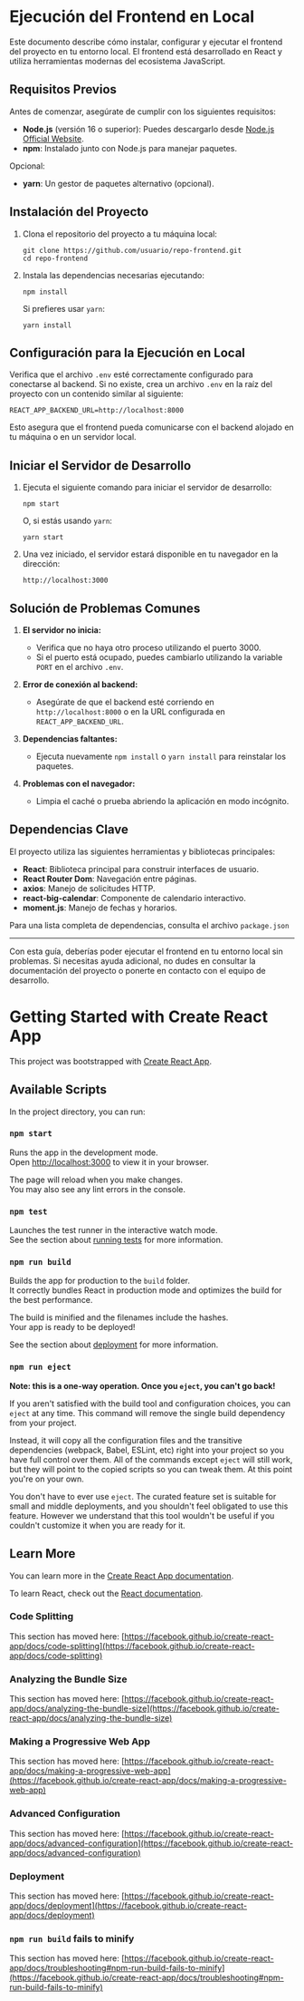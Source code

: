# Ejecución del Frontend en Local

Este documento describe cómo instalar, configurar y ejecutar el frontend del proyecto en tu entorno local. El frontend está desarrollado en React y utiliza herramientas modernas del ecosistema JavaScript.

## Requisitos Previos

Antes de comenzar, asegúrate de cumplir con los siguientes requisitos:

- **Node.js** (versión 16 o superior): Puedes descargarlo desde [Node.js Official Website](https://nodejs.org/).
- **npm**: Instalado junto con Node.js para manejar paquetes.

Opcional:
- **yarn**: Un gestor de paquetes alternativo (opcional).

## Instalación del Proyecto

1. Clona el repositorio del proyecto a tu máquina local:
   ```
   git clone https://github.com/usuario/repo-frontend.git
   cd repo-frontend
   ```

2. Instala las dependencias necesarias ejecutando:
   ```
   npm install
   ```
   Si prefieres usar `yarn`:
   ```
   yarn install
   ```

## Configuración para la Ejecución en Local

Verifica que el archivo `.env` esté correctamente configurado para conectarse al backend. Si no existe, crea un archivo `.env` en la raíz del proyecto con un contenido similar al siguiente:

```
REACT_APP_BACKEND_URL=http://localhost:8000
```

Esto asegura que el frontend pueda comunicarse con el backend alojado en tu máquina o en un servidor local.

## Iniciar el Servidor de Desarrollo

1. Ejecuta el siguiente comando para iniciar el servidor de desarrollo:
   ```
   npm start
   ```
   O, si estás usando `yarn`:
   ```
   yarn start
   ```

2. Una vez iniciado, el servidor estará disponible en tu navegador en la dirección:
   ```
   http://localhost:3000
   ```

## Solución de Problemas Comunes

1. **El servidor no inicia:**
   - Verifica que no haya otro proceso utilizando el puerto 3000.
   - Si el puerto está ocupado, puedes cambiarlo utilizando la variable `PORT` en el archivo `.env`.

2. **Error de conexión al backend:**
   - Asegúrate de que el backend esté corriendo en `http://localhost:8000` o en la URL configurada en `REACT_APP_BACKEND_URL`.

3. **Dependencias faltantes:**
   - Ejecuta nuevamente `npm install` o `yarn install` para reinstalar los paquetes.

4. **Problemas con el navegador:**
   - Limpia el caché o prueba abriendo la aplicación en modo incógnito.

## Dependencias Clave

El proyecto utiliza las siguientes herramientas y bibliotecas principales:

- **React**: Biblioteca principal para construir interfaces de usuario.
- **React Router Dom**: Navegación entre páginas.
- **axios**: Manejo de solicitudes HTTP.
- **react-big-calendar**: Componente de calendario interactivo.
- **moment.js**: Manejo de fechas y horarios.

Para una lista completa de dependencias, consulta el archivo `package.json` 

---

Con esta guía, deberías poder ejecutar el frontend en tu entorno local sin problemas. Si necesitas ayuda adicional, no dudes en consultar la documentación del proyecto o ponerte en contacto con el equipo de desarrollo.

















# Getting Started with Create React App

This project was bootstrapped with [Create React App](https://github.com/facebook/create-react-app).

## Available Scripts

In the project directory, you can run:

### `npm start`

Runs the app in the development mode.\
Open [http://localhost:3000](http://localhost:3000) to view it in your browser.

The page will reload when you make changes.\
You may also see any lint errors in the console.

### `npm test`

Launches the test runner in the interactive watch mode.\
See the section about [running tests](https://facebook.github.io/create-react-app/docs/running-tests) for more information.

### `npm run build`

Builds the app for production to the `build` folder.\
It correctly bundles React in production mode and optimizes the build for the best performance.

The build is minified and the filenames include the hashes.\
Your app is ready to be deployed!

See the section about [deployment](https://facebook.github.io/create-react-app/docs/deployment) for more information.

### `npm run eject`

**Note: this is a one-way operation. Once you `eject`, you can't go back!**

If you aren't satisfied with the build tool and configuration choices, you can `eject` at any time. This command will remove the single build dependency from your project.

Instead, it will copy all the configuration files and the transitive dependencies (webpack, Babel, ESLint, etc) right into your project so you have full control over them. All of the commands except `eject` will still work, but they will point to the copied scripts so you can tweak them. At this point you're on your own.

You don't have to ever use `eject`. The curated feature set is suitable for small and middle deployments, and you shouldn't feel obligated to use this feature. However we understand that this tool wouldn't be useful if you couldn't customize it when you are ready for it.

## Learn More

You can learn more in the [Create React App documentation](https://facebook.github.io/create-react-app/docs/getting-started).

To learn React, check out the [React documentation](https://reactjs.org/).

### Code Splitting

This section has moved here: [https://facebook.github.io/create-react-app/docs/code-splitting](https://facebook.github.io/create-react-app/docs/code-splitting)

### Analyzing the Bundle Size

This section has moved here: [https://facebook.github.io/create-react-app/docs/analyzing-the-bundle-size](https://facebook.github.io/create-react-app/docs/analyzing-the-bundle-size)

### Making a Progressive Web App

This section has moved here: [https://facebook.github.io/create-react-app/docs/making-a-progressive-web-app](https://facebook.github.io/create-react-app/docs/making-a-progressive-web-app)

### Advanced Configuration

This section has moved here: [https://facebook.github.io/create-react-app/docs/advanced-configuration](https://facebook.github.io/create-react-app/docs/advanced-configuration)

### Deployment

This section has moved here: [https://facebook.github.io/create-react-app/docs/deployment](https://facebook.github.io/create-react-app/docs/deployment)

### `npm run build` fails to minify

This section has moved here: [https://facebook.github.io/create-react-app/docs/troubleshooting#npm-run-build-fails-to-minify](https://facebook.github.io/create-react-app/docs/troubleshooting#npm-run-build-fails-to-minify)
